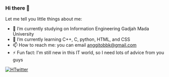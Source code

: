 ### Hi there 👋
Let me tell you little things about me:
- 🔭 I’m currently studying on Information Engineering Gadjah Mada University
- 🌱 I’m currently learning C++, C, python, HTML, and CSS
- 📫 How to reach me: you can email anggitobbk@gmail.com
- ⚡ Fun fact: I'm still new in this IT world, so I need lots of advice from you guys
<a href="default.asp">
  <img src="https://img.shields.io/twitter/follow/bysinardunia?style=social" alt="HTwitter">
</a>
